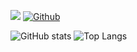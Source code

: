 ![](https://visitor-badge.laobi.icu/badge?page_id=AnshulXing.AnshulXing)
[![Github](https://img.shields.io/github/followers/AnshulXing?label=Follow&style=social)](https://github.com/AnshulXing)


![GitHub stats](https://github-readme-stats.vercel.app/api?username=AnshulXing&show_icons=true&theme=tokyonight)
![Top Langs](https://github-readme-stats.vercel.app/api/top-langs/?username=AnshulXing&theme=tokyonight)
